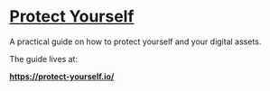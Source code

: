 # [Protect Yourself](https://protect-yourself.io/)

A practical guide on how to protect yourself and your digital assets.

The guide lives at:

**<https://protect-yourself.io/>**
